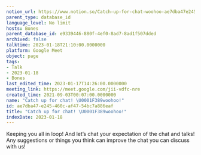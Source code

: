 ```yaml
---
notion_url: https://www.notion.so/Catch-up-for-chat-woohoo-ae7dba47e245460caf4754bc7a886eaf
parent_type: database_id
language_level: No limit
hosts: Bones
parent_database_id: e9339446-880f-4ef0-8ad7-8ad1f507dded
archived: false
talktime: 2023-01-18T21:10:00.0000000
platform: Google Meet
object: page
tags:
- Talk
- 2023-01-18
- Bones
last_edited_time: 2023-01-17T14:26:00.0000000
meeting_link: https://meet.google.com/jii-vdfc-nre
created_time: 2021-09-03T00:07:00.0000000
name: "Catch up for chat! \U0001F389woohoo!"
id: ae7dba47-e245-460c-af47-54bc7a886eaf
title: "Catch up for chat! \U0001F389woohoo!"
indexDate: 2023-01-18
---
```


Keeping you all in loop! And let’s chat your expectation of the chat and talks!
Any suggestions or things you think can improve the chat you can discuss with us!





